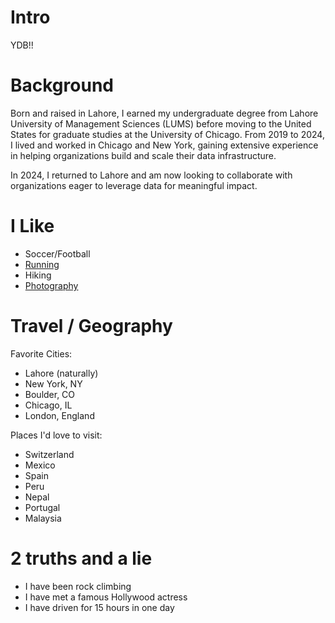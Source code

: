 # Intro
YDB!!

# Background
Born and raised in Lahore, I earned my undergraduate degree from Lahore University of Management Sciences (LUMS) before moving to the United States for graduate studies at the University of Chicago. From 2019 to 2024, I lived and worked in Chicago and New York, gaining extensive experience in helping organizations build and scale their data infrastructure.

In 2024, I returned to Lahore and am now looking to collaborate with organizations eager to leverage data for meaningful impact.

# I Like
- Soccer/Football
- [Running](https://instagram.com/ram.runs.etc)
- Hiking
- [Photography](https://instagram.com/rukhshan)

# Travel / Geography
Favorite Cities: 
- Lahore (naturally)
- New York, NY
- Boulder, CO
- Chicago, IL
- London, England

Places I'd love to visit: 
- Switzerland
- Mexico
- Spain
- Peru
- Nepal
- Portugal
- Malaysia

# 2 truths and a lie
- I have been rock climbing 
- I have met a famous Hollywood actress
- I have driven for 15 hours in one day
